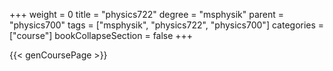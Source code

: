 +++
weight = 0
title = "physics722"
degree = "msphysik"
parent = "physics700"
tags = ["msphysik", "physics722", "physics700"]
categories = ["course"]
bookCollapseSection = false
+++

{{< genCoursePage >}}
